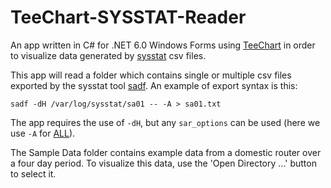# TeeChart-SYSSTAT-Reader
An app written in C# for .NET 6.0 Windows Forms using [TeeChart](https://www.nuget.org/packages/Steema.TeeChart.NET) in order to visualize data generated by [sysstat](http://man7.org/linux/man-pages/man5/sysstat.5.html) csv files.

This app will read a folder which contains single or multiple csv files exported by the sysstat tool [sadf](http://man7.org/linux/man-pages/man1/sadf.1.html). An example of export syntax is this:

```
sadf -dH /var/log/sysstat/sa01 -- -A > sa01.txt
```

The app requires the use of `-dH`, but any `sar_options` can be used (here we use `-A` for [ALL](http://man7.org/linux/man-pages/man1/sar.1.html)).

The Sample Data folder contains example data from a domestic router over a four day period. To visualize this data, use the 'Open Directory ...' button to select it. 
